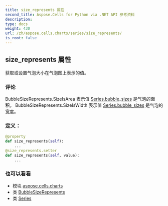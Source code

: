 ```yaml
---
title: size_represents 属性
second_title: Aspose.Cells for Python via .NET API 参考资料
description:
type: docs
weight: 430
url: /zh/aspose.cells.charts/series/size_represents/
is_root: false
---
```

## size_represents 属性

获取或设置气泡大小在气泡图上表示的值。

### 评论

BubbleSizeRepresents.SizeIsArea 表示值 [Series.bubble_sizes](/cells/python-net/zh/aspose.cells.charts/series#bubble_sizes) 是气泡的面积。
BubbleSizeRepresents.SizeIsWidth 表示值 [Series.bubble_sizes](/cells/python-net/zh/aspose.cells.charts/series#bubble_sizes) 是气泡的宽度。
### 定义：
```python
@property
def size_represents(self):
    ...
@size_represents.setter
def size_represents(self, value):
    ...
```

### 也可以看看
* 模块 [aspose.cells.charts](../../)
* 类 [BubbleSizeRepresents](/cells/python-net/zh/aspose.cells.charts/bubblesizerepresents)
* 类 [Series](/cells/python-net/zh/aspose.cells.charts/series)
